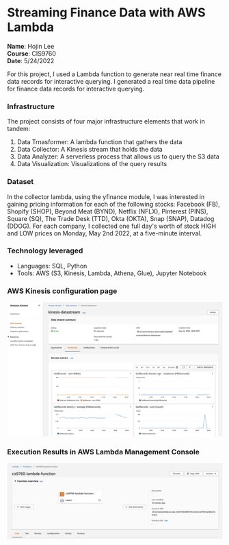 # Streaming Finance Data with AWS Lambda
**Name**: Hojin Lee<br>
**Course**: CIS9760<br>
**Date**: 5/24/2022<br>

For this project, I used a Lambda function to generate near real time finance data records for interactive querying. I generated a real time data pipeline for finance data records for interactive querying.

### Infrastructure
The project consists of four major infrastructure elements that work in tandem:
1. Data Trnasformer: A lambda function that gathers the data
2. Data Collector: A Kinesis stream that holds the data
3. Data Analyzer: A serverless process that allows us to query the S3 data
4. Data Visualization: Visualizations of the query results

### Dataset
In the collector lambda, using the yfinance module, I was interested in gaining pricing information for each of the following stocks: Facebook (FB), Shopify (SHOP), Beyond Meat (BYND), Netflix (NFLX), Pinterest (PINS), Square (SQ), The Trade Desk (TTD), Okta (OKTA), Snap (SNAP), Datadog (DDOG). For each company, I collected one full day's worth of stock HIGH and LOW prices on Monday, May 2nd 2022, at a five-minute interval.

### Technology leveraged
- Languages: SQL, Python
- Tools: AWS (S3, Kinesis, Lambda, Athena, Glue), Jupyter Notebook

### AWS Kinesis configuration page
![Alt text](https://github.com/jinote/Streaming-yfinance-data-analysis/blob/main/kinesis_config.jpg)

### Execution Results in AWS Lambda Management Console
![Alt text](https://github.com/jinote/Streaming-yfinance-data-analysis/blob/main/exec_results.jpeg)

